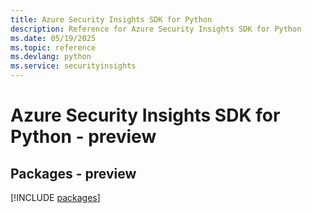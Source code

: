 ```yaml
---
title: Azure Security Insights SDK for Python
description: Reference for Azure Security Insights SDK for Python
ms.date: 05/19/2025
ms.topic: reference
ms.devlang: python
ms.service: securityinsights
---
```

# Azure Security Insights SDK for Python - preview
## Packages - preview
[!INCLUDE [packages](security-insights-index.md)]